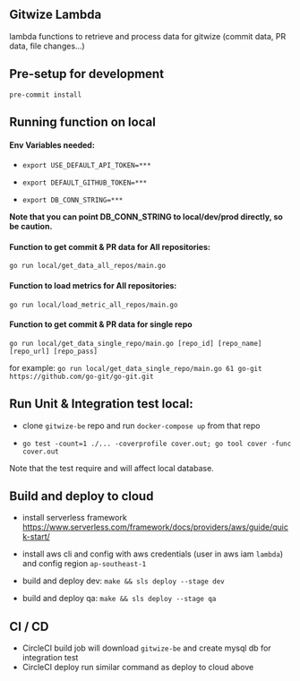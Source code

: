 ## Gitwize Lambda
lambda functions to retrieve and process data for gitwize (commit data, PR data, file changes...)


## Pre-setup for development
`pre-commit install`

## Running function on local

#### Env Variables needed:

- `export USE_DEFAULT_API_TOKEN=***`

- `export DEFAULT_GITHUB_TOKEN=***`

- `export DB_CONN_STRING=***`

**Note that you can point DB_CONN_STRING to local/dev/prod directly, so be caution.**

#### Function to get commit & PR data for All repositories:
`go run local/get_data_all_repos/main.go`

#### Function to load metrics for All repositories:
`go run local/load_metric_all_repos/main.go`

#### Function to get commit & PR data for single repo
`go run local/get_data_single_repo/main.go [repo_id] [repo_name] [repo_url] [repo_pass]`

for example:
`go run local/get_data_single_repo/main.go 61 go-git https://github.com/go-git/go-git.git`

## Run Unit & Integration test local:
- clone `gitwize-be` repo and run `docker-compose up` from that repo

- `go test -count=1 ./... -coverprofile cover.out; go tool cover -func cover.out`

Note that the test require and will affect local database.

## Build and deploy to cloud
- install serverless framework
https://www.serverless.com/framework/docs/providers/aws/guide/quick-start/

- install aws cli and config with aws credentials (user in aws iam `lambda`) and config region `ap-southeast-1`

- build and deploy dev: `make && sls deploy --stage dev`

- build and deploy qa: `make && sls deploy --stage qa`

## CI / CD
- CircleCI build job will download `gitwize-be` and create mysql db for integration test
- CircleCI deploy run similar command as deploy to cloud above

